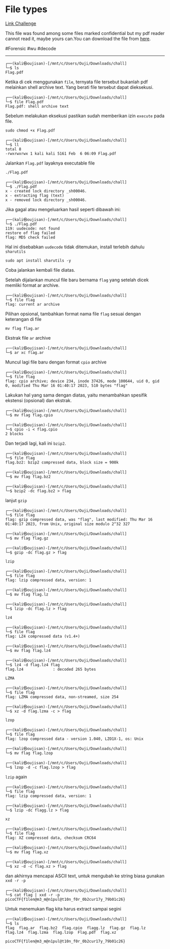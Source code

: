 # File types
[Link Challenge](https://play.picoctf.org/practice/challenge/268)

This file was found among some files marked confidential but my pdf reader cannot read it, maybe yours can.You can download the file from [here](https://artifacts.picoctf.net/c/81/Flag.pdf).

#Forensic #wu #decode
___
```
┌──(kali㉿oujisan)-[/mnt/c/Users/Ouji/Downloads/chall]
└─$ ls
Flag.pdf
```

Ketika di cek menggunakan `file`, ternyata file tersebut bukanlah pdf melainkan shell archive text. Yang berati file tersebut dapat dieksekusi.

```
┌──(kali㉿oujisan)-[/mnt/c/Users/Ouji/Downloads/chall]
└─$ file Flag.pdf
Flag.pdf: shell archive text
```

Sebelum melakukan eksekusi pastikan sudah memberikan izin `execute` pada file.
```
sudo chmod +x Flag.pdf
```

```
┌──(kali㉿oujisan)-[/mnt/c/Users/Ouji/Downloads/chall]
└─$ ll
total 8
-rwxrwxrwx 1 kali kali 5161 Feb  6 06:09 Flag.pdf
```

Jalankan `Flag.pdf` layaknya executable file
```
./Flag.pdf
```

```
┌──(kali㉿oujisan)-[/mnt/c/Users/Ouji/Downloads/chall]
└─$ ./Flag.pdf
x - created lock directory _sh00046.
x - extracting flag (text)
x - removed lock directory _sh00046.
```

Jika gagal atau mengeluarkan hasil seperti dibawah ini:
```
┌──(kali㉿oujisan)-[/mnt/c/Users/Ouji/Downloads/chall]
└─$ ./Flag.pdf
119: uudecode: not found 
restore of flag failed 
flag: MD5 check failed
```
Hal ini disebabkan `uudecode` tidak ditemukan, install terlebih dahulu `sharutils`

```
sudo apt install sharutils -y
```
Coba jalankan kembali file diatas.

Setelah dijalankan muncul file baru bernama `flag` yang setelah dicek memliki format ar archive.
```
┌──(kali㉿oujisan)-[/mnt/c/Users/Ouji/Downloads/chall]
└─$ file flag
flag: current ar archive
```

Pilihan opsional, tambahkan format nama file `flag`  sesuai dengan keterangan di file
```
mv flag flag.ar
```

Ekstrak file `ar` archive
```
┌──(kali㉿oujisan)-[/mnt/c/Users/Ouji/Downloads/chall]
└─$ ar xc flag.ar
```

Muncul lagi file baru dengan format `cpio` archive
```
┌──(kali㉿oujisan)-[/mnt/c/Users/Ouji/Downloads/chall]
└─$ file flag
flag: cpio archive; device 234, inode 37426, mode 100644, uid 0, gid 0, modified Thu Mar 16 01:40:17 2023, 510 bytes "flag"
```

Lakukan hal yang sama dengan diatas, yaitu menambahkan spesifik ekstensi (opsional)  dan ekstrak.
```
┌──(kali㉿oujisan)-[/mnt/c/Users/Ouji/Downloads/chall]
└─$ mv flag flag.cpio

┌──(kali㉿oujisan)-[/mnt/c/Users/Ouji/Downloads/chall]
└─$ cpio -i < flag.cpio
2 blocks
```

Dan terjadi lagi, kali ini `bzip2`.
```
┌──(kali㉿oujisan)-[/mnt/c/Users/Ouji/Downloads/chall]
└─$ file flag
flag.bz2: bzip2 compressed data, block size = 900k
```

```
┌──(kali㉿oujisan)-[/mnt/c/Users/Ouji/Downloads/chall]
└─$ mv flag flag.bz2

┌──(kali㉿oujisan)-[/mnt/c/Users/Ouji/Downloads/chall]
└─$ bzip2 -dc flag.bz2 > flag
```

lanjut `gzip`
```
┌──(kali㉿oujisan)-[/mnt/c/Users/Ouji/Downloads/chall]
└─$ file flag
flag: gzip compressed data, was "flag", last modified: Thu Mar 16 01:40:17 2023, from Unix, original size modulo 2^32 327
```

```
┌──(kali㉿oujisan)-[/mnt/c/Users/Ouji/Downloads/chall]
└─$ mv flag flag.gz

┌──(kali㉿oujisan)-[/mnt/c/Users/Ouji/Downloads/chall]
└─$ gzip -dc flag.gz > flag
```

`lzip`
```
┌──(kali㉿oujisan)-[/mnt/c/Users/Ouji/Downloads/chall]
└─$ file flag
flag: lzip compressed data, version: 1
```

```
┌──(kali㉿oujisan)-[/mnt/c/Users/Ouji/Downloads/chall]
└─$ mv flag flag.lz

┌──(kali㉿oujisan)-[/mnt/c/Users/Ouji/Downloads/chall]
└─$ lzip -dc flag.lz > flag
```

`lz4`
```
┌──(kali㉿oujisan)-[/mnt/c/Users/Ouji/Downloads/chall]
└─$ file flag
flag: LZ4 compressed data (v1.4+)
```

```
┌──(kali㉿oujisan)-[/mnt/c/Users/Ouji/Downloads/chall]
└─$ mv flag flag.lz4

┌──(kali㉿oujisan)-[/mnt/c/Users/Ouji/Downloads/chall]
└─$ lz4 -d flag.lz4 flag
flag.lz4             : decoded 265 bytes
```

`LZMA`
```
┌──(kali㉿oujisan)-[/mnt/c/Users/Ouji/Downloads/chall]
└─$ file flag
flag: LZMA compressed data, non-streamed, size 254
```

```
┌──(kali㉿oujisan)-[/mnt/c/Users/Ouji/Downloads/chall]
└─$ xz -d flag.lzma -c > flag
```

`lzop`
```
┌──(kali㉿oujisan)-[/mnt/c/Users/Ouji/Downloads/chall]
└─$ file flag
flag: lzop compressed data - version 1.040, LZO1X-1, os: Unix
```

```
┌──(kali㉿oujisan)-[/mnt/c/Users/Ouji/Downloads/chall]
└─$ mv flag flag.lzop

┌──(kali㉿oujisan)-[/mnt/c/Users/Ouji/Downloads/chall]
└─$ lzop -d -c flag.lzop > flag
```

`lzip` again
```
┌──(kali㉿oujisan)-[/mnt/c/Users/Ouji/Downloads/chall]
└─$ file flag
flag: lzip compressed data, version: 1
```

```
┌──(kali㉿oujisan)-[/mnt/c/Users/Ouji/Downloads/chall]
└─$ lzip -dc flagg.lz > flag
```

`xz`
```
┌──(kali㉿oujisan)-[/mnt/c/Users/Ouji/Downloads/chall]
└─$ file flag
flag: XZ compressed data, checksum CRC64
```

```
┌──(kali㉿oujisan)-[/mnt/c/Users/Ouji/Downloads/chall]
└─$ mv flag flag.xz

┌──(kali㉿oujisan)-[/mnt/c/Users/Ouji/Downloads/chall]
└─$ xz -d -c flag.xz > flag
```

dan akhirnya mencapai ASCII text, untuk mengubah ke string biasa gunakan `xxd -r -p`
```
┌──(kali㉿oujisan)-[/mnt/c/Users/Ouji/Downloads/chall]
└─$ cat flag | xxd -r -p
picoCTF{f1len@m3_m@n1pul@t10n_f0r_0b2cur17y_79b01c26}
```

Untuk menemukan flag kita harus extract sampai segini
```
┌──(kali㉿oujisan)-[/mnt/c/Users/Ouji/Downloads/chall]
└─$ ls
flag  flag.ar  flag.bz2  flag.cpio  flagg.lz  flag.gz  flag.lz  flag.lz4  flag.lzma  flag.lzop  Flag.pdf  flag.xz
```

```
picoCTF{f1len@m3_m@n1pul@t10n_f0r_0b2cur17y_79b01c26}
```
